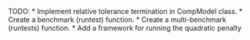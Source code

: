   TODO: 
  	* Implement relative tolerance termination in CompModel class.
  	* Create a benchmark (runtest) function.
  	* Create a multi-benchmark (runtests) function.
  	* Add a framework for running the quadratic penalty